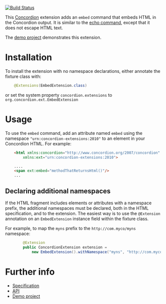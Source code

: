 [![Build Status](https://travis-ci.org/concordion/concordion-embed-extension.svg?branch=master)](https://travis-ci.org/concordion/concordion-embed-extension)

This [Concordion](http://www.concordion.org) extension adds an `embed` command that embeds HTML in the Concordion output. It is similar to the [echo command](http://www.concordion.org/dist/1.4.4/spec/concordion/command/echo/Echo.html), except that it does not escape HTML text.

The [demo project](http://github.com/concordion/concordion-embed-extension-demo) demonstrates this extension.

# Installation

To install the extension with no namespace declarations, either annotate the fixture class with:

```java
    @Extensions(EmbedExtension.class)
```

or set the system property `concordion.extensions` to `org.concordion.ext.EmbedExtension`

# Usage

To use the `embed` command, add an attribute named `embed` using the namespace `"urn:concordion-extensions:2010"` to an element in your Concordion HTML. For example:

```html
    <html xmlns:concordion="http://www.concordion.org/2007/concordion"
        xmlns:ext="urn:concordion-extensions:2010">

    ....
    <span ext:embed="methodThatReturnsHtml()"/>
    ...
```  

## Declaring additional namespaces

If the HTML fragment includes elements or attributes with a namespace prefix, the additional namespaces must be declared, both in the HTML specification, and to the extension. The easiest way is to use the `@Extension` annotation on an `EmbedExtension` instance field within the fixture class.

For example, to map the `myns` prefix to the `http://com.myco/myns` namespace:

```java
        @Extension
        public ConcordionExtension extension =
            new EmbedExtension().withNamespace("myns", "http://com.myco/myns");
```

# Further info

* [Specification](http://concordion.github.io/concordion-embed-extension/spec/Embed.html)
* [API](http://concordion.github.io/concordion-embed-extension/api/index.html)
* [Demo project](http://github.com/concordion/concordion-embed-extension-demo)